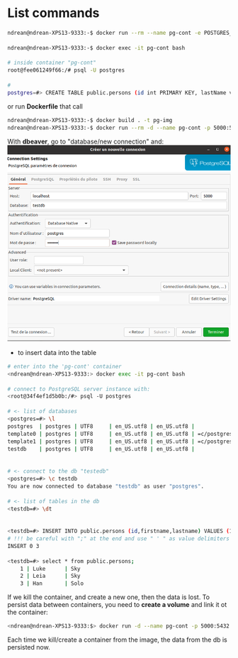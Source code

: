 # List commands

```sh
ndrean@ndrean-XPS13-9333:-$ docker run --rm --name pg-cont -e POSTGRES_PASSWORD=postgres -p 5000:5432 -d postgres

ndrean@ndrean-XPS13-9333:-$ docker exec -it pg-cont bash

# inside container "pg-cont"    
root@fee061249f66:/# psql -U postgres

# 
postgres=#> CREATE TABLE public.persons (id int PRIMARY KEY, lastName varchar(255), firstName varchar(255));
```

or run **Dockerfile** that call
```sh
ndrean@ndrean-XPS13-9333:-$ docker build . -t pg-img
ndrean@ndrean-XPS13-9333:-$ docker run --rm -d --name pg-cont -p 5000:5423 pg-img
```
With **dbeaver**, go to "database/new connection" and:
![dbeaver](./dbeaver.png)

- to insert data into the table

```sh
# enter into the 'pg-cont' container
<ndrean@ndrean-XPS13-9333:> docker exec -it pg-cont bash

# connect to PostgreSQL server instance with:
<root@34f4ef1d5b0b:/#> psql -U postgres

# <- list of databases
<postgres=#> \l
postgres  | postgres | UTF8     | en_US.utf8 | en_US.utf8 | 
template0 | postgres | UTF8     | en_US.utf8 | en_US.utf8 | =c/postgres + postgres=CTc/postgres
template1 | postgres | UTF8     | en_US.utf8 | en_US.utf8 | =c/postgres + postgres=CTc/postgres
testdb    | postgres | UTF8     | en_US.utf8 | en_US.utf8 | 


# <- connect to the db "testedb"
<postgres=#> \c testdb
You are now connected to database "testdb" as user "postgres".

# <- list of tables in the db
<testdb=#> \dt


<testdb=#> INSERT INTO public.persons (id,firstname,lastname) VALUES (1,'Luke','Sky'),(2,'Leia','Sky'),(3,'Han','Solo');
# !!! be careful with ";" at the end and use " ' " as value delimiters
INSERT 0 3

<testdb=#> select * from public.persons;
    1 | Luke      | Sky
    2 | Leia      | Sky
    3 | Han       | Solo

```
If we kill the container, and create a new one, then the data is lost. To persist data between containers, you need to **create a volume** and link it ot the container:

```sh
<ndrean@ndrean-XPS13-9333:$> docker run -d --name pg-cont -p 5000:5432 -v pg-vol:/var/lib/postgresql/data pg-img

```
Each time we kill/create a container from the image, the data from the db is persisted now.